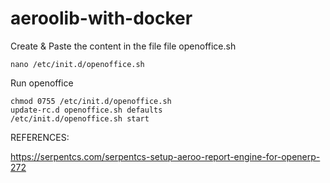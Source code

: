 # aeroolib-with-docker

Create & Paste the content in the file file openoffice.sh
```
nano /etc/init.d/openoffice.sh
```
Run openoffice
```
chmod 0755 /etc/init.d/openoffice.sh
update-rc.d openoffice.sh defaults
/etc/init.d/openoffice.sh start
```
REFERENCES:

https://serpentcs.com/serpentcs-setup-aeroo-report-engine-for-openerp-272
